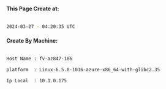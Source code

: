 
   
#### This Page Create at:

```bash

2024-03-27 - 04:20:35 UTC

```

#### Create By Machine:

```bash

Host Name : fv-az847-186

platform  : Linux-6.5.0-1016-azure-x86_64-with-glibc2.35

Ip Local  : 10.1.0.175

```

